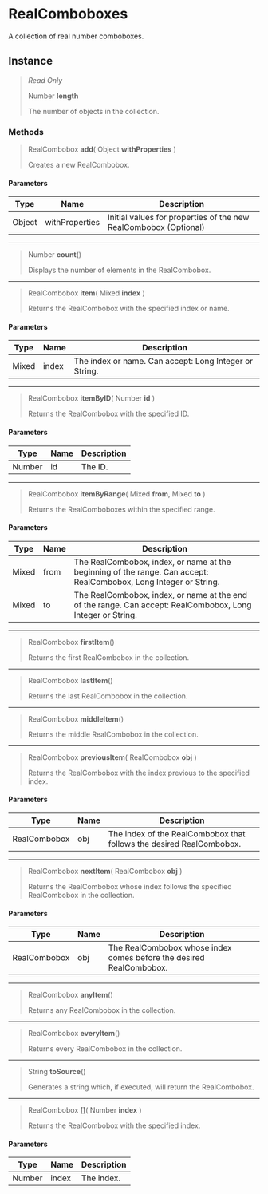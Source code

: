 # RealComboboxes
A collection of real number comboboxes.

## Instance
> *Read Only* 
> 
> Number **length** 
>
> The number of objects in the collection.

### Methods
> RealCombobox **add**( Object **withProperties** )
> 
> Creates a new RealCombobox.
#### Parameters
| Type | Name | Description |
|---|---|---|
| Object | withProperties | Initial values for properties of the new RealCombobox (Optional) |

*** 
> Number **count**()
> 
> Displays the number of elements in the RealCombobox.
*** 
> RealCombobox **item**( Mixed **index** )
> 
> Returns the RealCombobox with the specified index or name.
#### Parameters
| Type | Name | Description |
|---|---|---|
| Mixed | index | The index or name. Can accept: Long Integer or String. |

*** 
> RealCombobox **itemByID**( Number **id** )
> 
> Returns the RealCombobox with the specified ID.
#### Parameters
| Type | Name | Description |
|---|---|---|
| Number | id | The ID. |

*** 
> RealCombobox **itemByRange**( Mixed **from**, Mixed **to** )
> 
> Returns the RealComboboxes within the specified range.
#### Parameters
| Type | Name | Description |
|---|---|---|
| Mixed | from | The RealCombobox, index, or name at the beginning of the range. Can accept: RealCombobox, Long Integer or String. |
| Mixed | to | The RealCombobox, index, or name at the end of the range. Can accept: RealCombobox, Long Integer or String. |

*** 
> RealCombobox **firstItem**()
> 
> Returns the first RealCombobox in the collection.
*** 
> RealCombobox **lastItem**()
> 
> Returns the last RealCombobox in the collection.
*** 
> RealCombobox **middleItem**()
> 
> Returns the middle RealCombobox in the collection.
*** 
> RealCombobox **previousItem**( RealCombobox **obj** )
> 
> Returns the RealCombobox with the index previous to the specified index.
#### Parameters
| Type | Name | Description |
|---|---|---|
| RealCombobox | obj | The index of the RealCombobox that follows the desired RealCombobox. |

*** 
> RealCombobox **nextItem**( RealCombobox **obj** )
> 
> Returns the RealCombobox whose index follows the specified RealCombobox in the collection.
#### Parameters
| Type | Name | Description |
|---|---|---|
| RealCombobox | obj | The RealCombobox whose index comes before the desired RealCombobox. |

*** 
> RealCombobox **anyItem**()
> 
> Returns any RealCombobox in the collection.
*** 
> RealCombobox **everyItem**()
> 
> Returns every RealCombobox in the collection.
*** 
> String **toSource**()
> 
> Generates a string which, if executed, will return the RealCombobox.
*** 
> RealCombobox **[]**( Number **index** )
> 
> Returns the RealCombobox with the specified index.
#### Parameters
| Type | Name | Description |
|---|---|---|
| Number | index | The index. |


